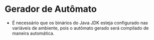 # Gerador de Autômato
- É necessário que os binários do Java JDK esteja configurado nas variáveis de ambiente, pois o autômato gerado será compilado de maneira automática.
